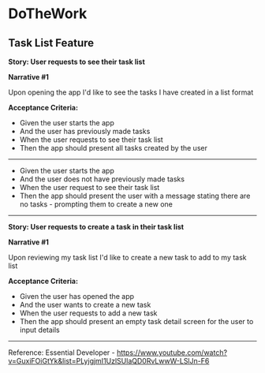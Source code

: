 # DoTheWork

## Task List Feature

**Story: User requests to see their task list**

**Narrative #1** 

Upon opening the app
I'd like to see the tasks I have created in a list format 

**Acceptance Criteria:**

- Given the user starts the app
- And the user has previously made tasks
- When the user requests to see their task list 
- Then the app should present all tasks created by the user
-------------------------------------------------------------
- Given the user starts the app 
- And the user does not have previously made tasks
- When the user request to see their task list 
- Then the app should present the user with a message stating there are no tasks - prompting them to create a new one 
-------------------------------------------------------------

**Story: User requests to create a task in their task list**

**Narrative #1** 

Upon reviewing my task list
I'd like to create a new task to add to my task list 

**Acceptance Criteria:**

- Given the user has opened the app
- And the user wants to create a new task
- When the user requests to add a new task
- Then the app should present an empty task detail screen for the user to input details 
-------------------------------------------------------------


Reference: Essential Developer - https://www.youtube.com/watch?v=GuxiFOiGtYk&list=PLyjgjmI1UzlSUlaQD0RvLwwW-LSlJn-F6
